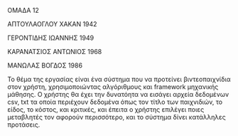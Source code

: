 ΟΜΑΔΑ 12

ΑΠΤΟΥΛΑΟΓΛΟΥ ΧΑΚΑΝ 1942

ΓΕΡΟΝΤΙΔΗΣ ΙΩΑΝΝΗΣ 1949

ΚΑΡΑΝΑΤΣΙΟΣ ΑΝΤΩΝΙΟΣ 1968

ΜΑΝΩΛΑΣ ΒΟΓΔΟΣ 1986

Το θέμα της εργασίας είναι ένα σύστημα που να προτείνει βιντεοπαιχνίδια στον χρήστη, χρησιμοποιώντας αλγόριθμους και framework μηχανικής μάθησης. Ο χρήστης θα έχει την δυνατόητα να εισάγει αρχεία δεδομένων csv, txt τα οποία περιέχουν δεδομένα όπως τον τίτλο των παιχνιδιών, το είδος, το κόστος, και κριτικές, και έπειτα ο χρήστης επιλέγει ποιες μεταβλητές τον αφορούν περισσότερο, και το σύστημα δίνει κατάλληλες προτάσεις.
